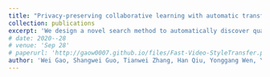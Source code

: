 ```yaml
---
title: "Privacy-preserving collaborative learning with automatic transformation search"
collection: publications 
excerpt: 'We design a novel search method to automatically discover qualified policies, which can significantly protect collaborative learning.'
# date: 2020--28
# venue: 'Sep 28'
# paperurl: 'http://gaow0007.github.io/files/Fast-Video-StyleTransfer.pdf'
author: 'Wei Gao, Shangwei Guo, Tianwei Zhang, Han Qiu, Yonggang Wen, Yang Liu; CVPR 2021 (oral).'
---
```

